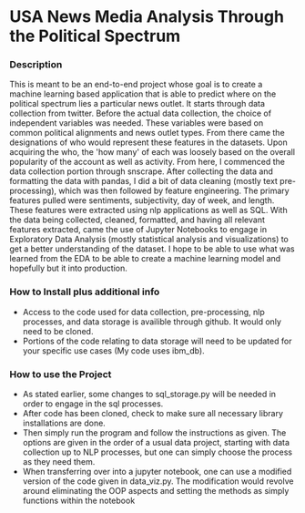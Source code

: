 # USA News Media Analysis Through the Political Spectrum

### Description
This is meant to be an end-to-end project whose goal is to create a machine learning based
application that is able to predict where on the political spectrum lies a particular news outlet.
It starts through data collection from twitter. Before the actual data collection, the choice of independent variables was needed.
These variables were based on common political alignments and news outlet types. From there came the 
designations of who would represent these features in the datasets. Upon acquiring the who, the 'how many' of each
was loosely based on the overall popularity of the account as well as activity. From here, I commenced the data collection portion
through snscrape. After collecting the data and formatting the data with pandas, I did a bit of data cleaning (mostly text  pre-processing), 
which was then followed by feature engineering. The primary features pulled were sentiments, subjectivity, day of week,
and length. These features were extracted using nlp applications as well as SQL. With the data being collected, cleaned, 
formatted, and having all relevant features extracted, came the use of Jupyter Notebooks to engage in Exploratory Data 
Analysis (mostly statistical analysis and visualizations) to get a better understanding of the dataset. I hope to be able
to use what was learned from the EDA to be able to create a machine learning model and hopefully but it into production.


### How to Install plus additional info

- Access to the code used for data collection, pre-processing, nlp processes, and data storage is availible through github. 
It would only need to be cloned. 
- Portions of the code relating to data storage will need to be updated for your specific use cases (My code uses ibm_db).

### How to use the Project
- As stated earlier, some changes to sql_storage.py will be needed in order to engage in the sql processes.
- After code has been cloned, check to make sure all necessary library installations are done.
- Then simply run the program and follow the instructions as given. The options are given in the order of a usual data project, 
starting with data collection up to NLP processes, but one can simply choose the process as they need them.
- When transferring over into a jupyter notebook, one can use a modified version of the code given in data_viz.py. The 
modification would revolve around eliminating the OOP aspects and setting the methods as simply functions within the notebook